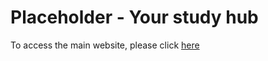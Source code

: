 # Placeholder - Your study hub

To access the main website, please click [here](https://dalatexcoder.github.io/placeholder/website/index.html)
